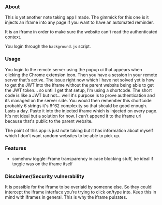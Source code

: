 ### About

This is yet another note taking app I made. The gimmick for this one is it injects an iframe into any page if you want to have an automated reminder.

It is an iframe in order to make sure the website can't read the authenticated context.

You login through the `background.js` script.

### Usage

You login to the remote server using the popup ui that appears when clicking the Chrome extension icon. Then you have a session in your remote server that's active. The issue right now which I have not solved yet is how to get the JWT into the iframe without the parent website being able to get the JWT token... so until I get that setup, I'm using a shortcode. The short code is like a JWT but not... well it's purpose is to prove authentication and its managed on the server side. You would then remember this shortcode probably 6 strings it's 6^62 complexity so that should be good enough. Lasts a day. Paste it into the injected iframe which is injected on every page. It's not ideal but a solution for now. I can't append it to the iframe url because that's public to the parent website.

The point of this app is just note taking but it has information about myself which I don't want random websites to be able to pick up.

### Features

- somehow toggle iFrame transparency in case blocking stuff, be ideal if toggle was on the iframe itself

### Disclaimer/Security vulnerability

It is possible for the iframe to be overlaid by someone else. So they could intercept the iframe interface you're trying to click on/type into. Keep this in mind with iframes in general. This is why the iframe pulsates.

